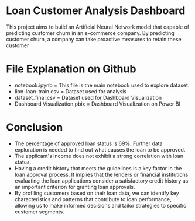 # Loan Customer Analysis Dashboard
This project aims to build an Artificial Neural Network model that capable of predicting customer churn in an e-commerce company. By predicting customer churn, a company can take proactive measures to retain these customer

# File Explanation on Github
- notebook.ipynb = This file is the main notebook used to explore dataset.
- lion-loan-train.csv = Dataset used for analysis
- dataset_final.csv = Dataset used for Dashboard Visualization
- Dashboard Visualization.pbix = Dashboard Visualization on Power BI

# Conclusion
- The percentage of approved loan status is 69%. Further data exploration is needed to find out what causes the loan to be approved.
- The applicant's income does not exhibit a strong correlation with loan status.
- Having a credit history that meets the guidelines is a key factor in the loan approval process. It implies that the lenders or financial institutions evaluating the loan applications consider a satisfactory credit history as an important criterion for granting loan approvals.
- By profiling customers based on their loan data, we can identify key characteristics and patterns that contribute to loan performance, allowing us to make informed decisions and tailor strategies to specific customer segments.
